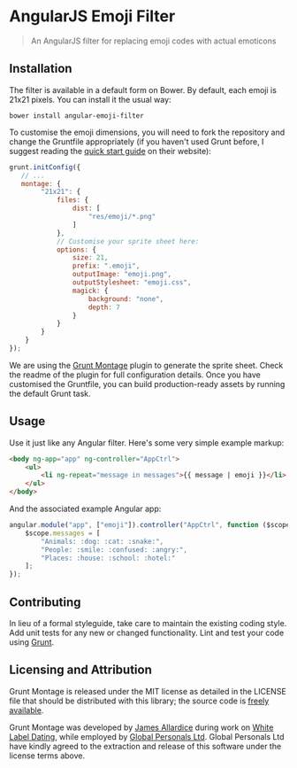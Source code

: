 # AngularJS Emoji Filter

> An AngularJS filter for replacing emoji codes with actual emoticons

## Installation

The filter is available in a default form on Bower. By default, each emoji is 21x21 pixels. You can install it the usual way:

    bower install angular-emoji-filter

To customise the emoji dimensions, you will need to fork the repository and change the Gruntfile appropriately (if you haven't used Grunt before, I suggest reading the [quick start guide](http://gruntjs.com/getting-started) on their website):

```js
grunt.initConfig({
   // ...
   montage: {
        "21x21": {
            files: {
                dist: [
                    "res/emoji/*.png"
                ]
            },
            // Customise your sprite sheet here:
            options: {
                size: 21,
                prefix: ".emoji",
                outputImage: "emoji.png",
                outputStylesheet: "emoji.css",
                magick: {
                    background: "none",
                    depth: 7
                }
            }
        }
    }
});
```

We are using the [Grunt Montage](https://github.com/globaldev/grunt-montage) plugin to generate the sprite sheet. Check the readme of the plugin for full configuration details. Once you have customised the Gruntfile, you can build production-ready assets by running the default Grunt task.

## Usage

Use it just like any Angular filter. Here's some very simple example markup:

```html
<body ng-app="app" ng-controller="AppCtrl">
    <ul>
        <li ng-repeat="message in messages">{{ message | emoji }}</li>
    </ul>
</body>
```

And the associated example Angular app:

```js
angular.module("app", ["emoji"]).controller("AppCtrl", function ($scope) {
    $scope.messages = [
        "Animals: :dog: :cat: :snake:",
        "People: :smile: :confused: :angry:",
        "Places: :house: :school: :hotel:"
    ];
});
```

## Contributing
In lieu of a formal styleguide, take care to maintain the existing coding style. Add unit tests for any new or changed functionality. Lint and test your code using [Grunt](http://gruntjs.com/).

## Licensing and Attribution
Grunt Montage is released under the MIT license as detailed in the LICENSE file that should be distributed with this library; the source code is [freely available](http://github.com/globaldev/angular-emoji-filter).

Grunt Montage was developed by [James Allardice](http://jamesallardice.com) during work on [White Label Dating](http://www.whitelabeldating.com/), while employed by [Global Personals Ltd](http://www.globalpersonals.co.uk).  Global Personals Ltd have kindly agreed to the extraction and release of this software under the license terms above.